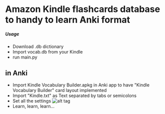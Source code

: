 Amazon Kindle flashcards database to handy to learn Anki format
===========================================

##### Usage #####
 - Download .db dictionary
 - Import vocab.db from your Kindle 
 - run main.py
 ## in Anki ##
 - Import Kindle Vocabulary Builder.apkg in Anki app to have "Kindle Vocabulary Builder" card layout implemented
 - Import "Kindle.txt" as Text separated by tabs or semicolons
 - Set all the settings
 ![alt tag](http://szklarniapwr.pl/kindle2anki.png)
 - Learn, learn, learn...
